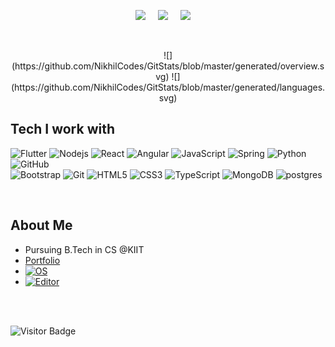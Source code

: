 <p align="center">
  <a target="_blank"href="https://www.linkedin.com/in/nikhil-nayak-3b0967179/"><img src="https://img.shields.io/badge/linkedin-%230077B5.svg?&style=for-the-badge&logo=linkedin&logoColor=white" /></a>&nbsp;&nbsp;&nbsp;&nbsp;
  <a target="_blank"href="https://github.com/NikhilCodes"><img src="https://img.shields.io/badge/GitHub-black.svg?&style=for-the-badge&logo=github&logoColor=white" /></a>&nbsp;&nbsp;&nbsp;&nbsp;
  <a href="mailto:nikhil.nixel@gmail.com?subject=Hello%20Nikhil,%20From%20Github"><img src="https://img.shields.io/badge/gmail-%23D14836.svg?&style=for-the-badge&logo=gmail&logoColor=white" /></a>&nbsp;&nbsp;&nbsp;&nbsp;
</p>
<br />
<p align="center">
![](https://github.com/NikhilCodes/GitStats/blob/master/generated/overview.svg)
![](https://github.com/NikhilCodes/GitStats/blob/master/generated/languages.svg)
</p>


## Tech I work with
![Flutter](https://img.shields.io/badge/-Flutter-black?style=for-the-badge&logo=Flutter&logoColor=66e8ff)
![Nodejs](https://img.shields.io/badge/-Nodejs-black?style=for-the-badge&logo=Node.js&logoColor=5df58b)
![React](https://img.shields.io/badge/-React-black?style=for-the-badge&logo=react&logoColor=61ddff)
![Angular](https://img.shields.io/badge/-Angular-black?style=for-the-badge&logo=angular&logoColor=ff2144)
![JavaScript](https://img.shields.io/badge/-JavaScript-black?style=for-the-badge&logo=javascript)
![Spring](https://img.shields.io/badge/-Spring-black?style=for-the-badge&logo=spring)
![Python](https://img.shields.io/badge/-Python-black?style=for-the-badge&logo=Python)
![GitHub](https://img.shields.io/badge/-GitHub-181717?style=for-the-badge&logo=github)
<br />
![Bootstrap](https://img.shields.io/badge/-Bootstrap-black?style=for-the-badge&logo=bootstrap&logoColor=aa09ee)
![Git](https://img.shields.io/badge/-Git-black?style=for-the-badge&logo=git)
![HTML5](https://img.shields.io/badge/-HTML5-black?style=for-the-badge&logo=html5&logoColor=white)
![CSS3](https://img.shields.io/badge/-CSS3-black?style=for-the-badge&logo=css3)
![TypeScript](https://img.shields.io/badge/-TypeScript-black?style=for-the-badge&logo=typescript)
![MongoDB](https://img.shields.io/badge/-MongoDB-black?style=for-the-badge&logo=mongodb)
![postgres](https://img.shields.io/badge/-Postgresql-black?style=for-the-badge&logo=postgresql)

<br />

## About Me
 + Pursuing B.Tech in CS @KIIT
 + [Portfolio](https://nikhilcodes.github.io)
 + [![OS](https://img.shields.io/badge/OS-Pop!_OS-informational?style=flat-square&logo=debian&logoColor=cyan)](https://en.wikipedia.org/wiki/Pop!_OS)
 + [![Editor](https://img.shields.io/badge/Editor-VSCode-blue?style=flat-square&logo=visual-studio-code&logoColor=white)](https://code.visualstudio.com/)

 <br />
 <br />
 
 ![Visitor Badge](https://visitor-badge.laobi.icu/badge?page_id=nikhilcodes.nikhilcodes)
